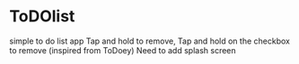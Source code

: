 # ToDOlist
 simple to do list app
 Tap and hold to remove, Tap and hold on the checkbox to remove (inspired from ToDoey)
 Need to add splash screen
